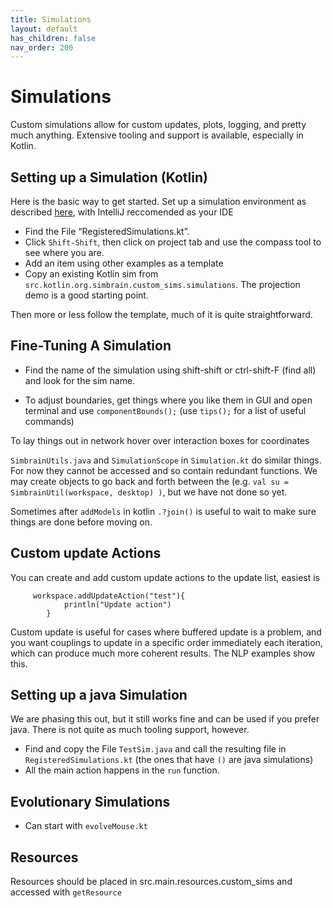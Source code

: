 ```yaml
---
title: Simulations
layout: default
has_children: false
nav_order: 200
---
```


# Simulations

Custom simulations allow for custom updates, plots, logging, and pretty much anything. Extensive tooling and support is available, especially in Kotlin. 

## Setting up a Simulation (Kotlin)

Here is the basic way to get started. Set up a simulation environment as described [here](https://github.com/simbrain/simbrain/wiki/Getting-From-Source), with IntelliJ reccomended as your IDE

- Find the File “RegisteredSimulations.kt”. 
- Click `Shift-Shift`, then click on project tab and use the compass tool to see where you are.
- Add an item using other examples as a template
- Copy an existing Kotlin sim from `src.kotlin.org.simbrain.custom_sims.simulations`. The projection demo is a good starting point.

Then more or less follow the template, much of it is quite straightforward.

## Fine-Tuning A Simulation

* Find the name of the simulation using shift-shift or ctrl-shift-F (find all) and look for the sim name.

* To adjust boundaries, get things where you like them in GUI and open terminal and use `componentBounds();` (use `tips();` for a list of useful commands)

To lay things out in network hover over interaction boxes for coordinates

`SimbrainUtils.java` and `SimulationScope` in `Simulation.kt` do similar things.  For now they cannot be accessed and so contain redundant functions. We may create objects to go back and forth between the (e.g. `val su = SimbrainUtil(workspace, desktop) )`, but we have not done so yet.

Sometimes after `addModels` in kotlin `.?join()` is useful to wait to make sure things are done before moving on.


## Custom update Actions

You can create and add custom update actions to the update list, easiest is
```
     workspace.addUpdateAction("test"){
            println("Update action")
        }
```

Custom update is useful for cases where buffered update is a problem, and you want couplings to update in a specific order immediately each iteration, which can produce much more coherent results. The NLP examples show this.

## Setting up a java Simulation

We are phasing this out, but it still works fine and can be used if you prefer java. There is not quite as much tooling support, however.

- Find and copy the File `TestSim.java` and call the resulting file in `RegisteredSimulations.kt` (the ones that have `()` are java simulations)
- All the main action happens in the `run` function.  
    
## Evolutionary Simulations

* Can start with `evolveMouse.kt`

## Resources

Resources should be placed in src.main.resources.custom_sims and accessed with `getResource`


